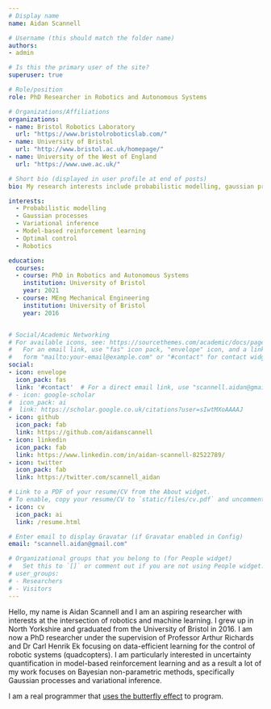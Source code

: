 ```yaml
---
# Display name
name: Aidan Scannell

# Username (this should match the folder name)
authors:
- admin

# Is this the primary user of the site?
superuser: true

# Role/position
role: PhD Researcher in Robotics and Autonomous Systems

# Organizations/Affiliations
organizations:
- name: Bristol Robotics Laboratory
  url: "https://www.bristolroboticslab.com/"
- name: University of Bristol
  url: "http://www.bristol.ac.uk/homepage/"
- name: University of the West of England
  url: "https://www.uwe.ac.uk/"

# Short bio (displayed in user profile at end of posts)
bio: My research interests include probabilistic modelling, gaussian processes, variational inference, reinforcement learning and optimal control.

interests:
  - Probabilistic modelling
  - Gaussian processes
  - Variational inference
  - Model-based reinforcement learning
  - Optimal control
  - Robotics

education:
  courses:
  - course: PhD in Robotics and Autonomous Systems
    institution: University of Bristol
    year: 2021
  - course: MEng Mechanical Engineering
    institution: University of Bristol
    year: 2016


# Social/Academic Networking
# For available icons, see: https://sourcethemes.com/academic/docs/page-builder/#icons
#   For an email link, use "fas" icon pack, "envelope" icon, and a link in the
#   form "mailto:your-email@example.com" or "#contact" for contact widget.
social:
- icon: envelope
  icon_pack: fas
  link: '#contact'  # For a direct email link, use "scannell.aidan@gmail.com".
# - icon: google-scholar
#  icon_pack: ai
#  link: https://scholar.google.co.uk/citations?user=sIwtMXoAAAAJ
- icon: github
  icon_pack: fab
  link: https://github.com/aidanscannell
- icon: linkedin
  icon_pack: fab
  link: https://www.linkedin.com/in/aidan-scannell-82522789/
- icon: twitter
  icon_pack: fab
  link: https://twitter.com/scannell_aidan

# Link to a PDF of your resume/CV from the About widget.
# To enable, copy your resume/CV to `static/files/cv.pdf` and uncomment the lines below.
- icon: cv
  icon_pack: ai
  link: /resume.html

# Enter email to display Gravatar (if Gravatar enabled in Config)
email: "scannell.aidan@gmail.com"

# Organizational groups that you belong to (for People widget)
#   Set this to `[]` or comment out if you are not using People widget.
# user_groups:
# - Researchers
# - Visitors
---
```


<!-- My name is Aidan Scannell and I am a PhD researcher at the *University of Bristol* and the *Bristol Robotics Laboratory* under the supervision of Professor Arthur Richards and Dr Carl Henrik Ek. -->
<!-- I grew up in North Yorkshire and graduated from the University of Bristol in 2016 with an MEng in Mechanical Engineering. -->
<!-- I grew up in North Yorkshire and graduated from the University of Bristol in 2016 with an MEng in Mechanical Engineering. -->

Hello, my name is Aidan Scannell and I am an aspiring researcher
with interests at the intersection of robotics and machine learning.
I grew up in North Yorkshire and graduated from the University of Bristol in 2016.
I am now a PhD researcher under the supervision of Professor Arthur Richards and Dr Carl Henrik Ek focusing on data-efficient learning for the control of robotic systems (quadcopters).
I am particularly interested in uncertainty quantification in model-based reinforcement learning and as a result a lot of my work focuses on Bayesian non-parametric methods, specifically Gaussian processes and variational inference.

I am a real programmer that [uses the butterfly effect](https://xkcd.com/378/) to program.
<!-- Joking aside, my favourite time is that dedicated to tinkering with my [dotfiles](https://github.com/aidanscannell/.dotfiles) -->
<!-- and configuring my beautiful text editor. -->

<!-- I am a real programmer that -->
<!-- [uses butterflies](https://xkcd.com/378/). -->

<!-- I have learnt the art of programming by -->
<!-- Outside of work I like to spend my time climbing up walls and snowboarding down mountains. -->

<!-- My masters work extended an agent based programming language to model and reason with uncertainty, specifically, probabilistic and possibilistic beliefs. -->

<!-- However, my favourite time is that dedicated to tinkering with my dotfiles -->
<!-- master race -->
<!-- to make the little time I spend working more enjoyable. -->

<!-- I spend some of my time staring at equations and programming within -->
<!-- my beautiful text editor. -->
<!-- Mainly though, I spend my time tinkering with my dotfiles -->
<!-- to make the little time I spend working more enjoyable. -->
<!-- Outside of work I spend a lot of time climbing up walls and snowboarding down mountains. -->

<!-- When I am not time climbing up walls or snowboarding down mountains -->
<!-- you will normally find me tinkering with my text editor. -->
<!-- Outside of work I spend a lot of time climbing up walls, snowboarding down mountains and -->
<!-- generally . -->
<!-- In 2017 I moved out to Whistler, BC and spent the year snowboarding in the mountains; -->
<!-- my freestyle snowboarding skills are the square root of -100, a perfect 10 but imaginary. -->


<!-- Hello, my name is Aidan Scannell and I am an aspiring researcher, Emacs enthusiast and a naive Bayesian. -->
<!-- I like to make prior assumptions and ignore what I observe. -->
<!-- I like to place priors on the world assumptions and ignore what I observe. -->
<!-- My observation are less important than the priors I place on the world. -->

<!-- I grew up in North Yorkshire and graduated from the University of Bristol in 2016 with an MEng in Mechanical Engineering. -->
<!-- In 2017 I moved out to Whistler, BC, and spent the year snowboarding in the mountains; -->
<!-- my freestyle snowboarding skills are the square root of -100, a perfect 10 but imaginary. -->



<!-- I am a PhD researcher at the *University of Bristol* and the *Bristol Robotics Laboratory* under the supervision of Professor Arthur Richards and Dr Carl Henrik Ek. -->

<!-- My research is focused on data-efficient machine learning for the control of robotic systems. -->
<!-- I am particularly interested in uncertainty quantification in model-based reinforcement learning and as a result a lot of my work focuses on Bayesian non-parametric methods, specifically Gaussian processes and variational inference. -->
<!-- My research is focused on data-efficient learning for control of robotic systems (currently Micro Air Vehicles MAVs). -->
<!-- I am particularly interested in probabilistic modelling, Gaussian processes, variational inference, model-based reinforcement  -->
<!-- learning and methods for encoding expert domain knowledge into such models. -->

